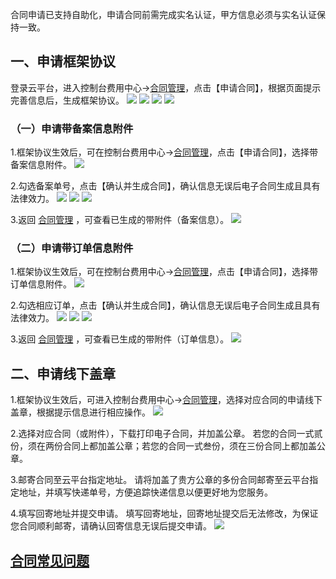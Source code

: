 合同申请已支持自助化，申请合同前需完成实名认证，甲方信息必须与实名认证保持一致。


## 一、申请框架协议

登录云平台，进入控制台费用中心->[合同管理](http://console.tce.fsphere.cn/account/contract)，点击【申请合同】，根据页面提示完善信息后，生成框架协议。
![](http://imgcache.tce.fsphere.cn/static/mc.qcloudimg.com/static/img/7b4058648527a8c6f590950e7fbf5582/image.png)
![](http://imgcache.tce.fsphere.cn/static/mc.qcloudimg.com/static/img/ba62df349a9734f3a14d84217b4cdd3b/image.png)
![](http://imgcache.tce.fsphere.cn/static/mc.qcloudimg.com/static/img/9e4a72b7c842238dc751657cbcd18d7e/image.png)
![](http://imgcache.tce.fsphere.cn/static/mc.qcloudimg.com/static/img/f53b240da4252945074e1eb71a8be238/image.png)


### （一）申请带备案信息附件

1.框架协议生效后，可在控制台费用中心->[合同管理](http://console.tce.fsphere.cn/account/contract)，点击【申请合同】，选择带备案信息附件。
![](http://imgcache.tce.fsphere.cn/static/mc.qcloudimg.com/static/img/5c566d1178111b519abc02018c2ba9a3/image.png)

2.勾选备案单号，点击【确认并生成合同】，确认信息无误后电子合同生成且具有法律效力。
![](http://imgcache.tce.fsphere.cn/static/mc.qcloudimg.com/static/img/5f8881b6e84800c67a82f325ce0583ca/image.png)
![](http://imgcache.tce.fsphere.cn/static/mc.qcloudimg.com/static/img/264991ec074a8be6177dd8f3a5a7d10b/image.png)
![](http://imgcache.tce.fsphere.cn/static/mc.qcloudimg.com/static/img/eb7991371208d4ea027b2b885d3f3c4a/image.png)

3.返回 [合同管理](http://console.tce.fsphere.cn/account/contract) ，可查看已生成的带附件（备案信息）。
![](http://imgcache.tce.fsphere.cn/static/mc.qcloudimg.com/static/img/dcb9dda898099c50f397465f6698635b/image.png)

### （二）申请带订单信息附件

1.框架协议生效后，可在控制台费用中心->[合同管理](http://console.tce.fsphere.cn/account/contract)，点击【申请合同】，选择带订单信息附件。
![](http://imgcache.tce.fsphere.cn/static/mc.qcloudimg.com/static/img/f27cfc4c02603e49c251014402460395/image.png)

2.勾选相应订单，点击【确认并生成合同】，确认信息无误后电子合同生成且具有法律效力。
![](http://imgcache.tce.fsphere.cn/static/mc.qcloudimg.com/static/img/ebbf282deb228dbdd315e1d3198f0dbe/image.png)
![](http://imgcache.tce.fsphere.cn/static/mc.qcloudimg.com/static/img/5a4cd233dc65763c0e75d62a7b4b551f/image.png)
![](http://imgcache.tce.fsphere.cn/static/mc.qcloudimg.com/static/img/495a20fc79d7dd4253895daf7a53a47c/image.png)

3.返回 [合同管理](http://console.tce.fsphere.cn/account/contract) ，可查看已生成的带附件（订单信息）。
![](http://imgcache.tce.fsphere.cn/static/mc.qcloudimg.com/static/img/9355af16edbb3af82dabebc72f646528/image.png)

## 二、申请线下盖章

1.框架协议生效后，可进入控制台费用中心->[合同管理](http://console.tce.fsphere.cn/account/contract)，选择对应合同的申请线下盖章，根据提示信息进行相应操作。
![](http://imgcache.tce.fsphere.cn/static/mc.qcloudimg.com/static/img/18622008d2ce1e0bd87b8684516c144a/image.png)

2.选择对应合同（或附件），下载打印电子合同，并加盖公章。
若您的合同一式贰份，须在两份合同上都加盖公章；若您的合同一式叁份，须在三份合同上都加盖公章。

3.邮寄合同至云平台指定地址。
请将加盖了贵方公章的多份合同邮寄至云平台指定地址，并填写快递单号，方便追踪快递信息以便更好地为您服务。

4.填写回寄地址并提交申请。
填写回寄地址，回寄地址提交后无法修改，为保证您合同顺利邮寄，请确认回寄信息无误后提交申请。
![](http://imgcache.tce.fsphere.cn/static/mc.qcloudimg.com/static/img/79c8d92f6b50e046db1c985ea44ef71f/image.png)


## [合同常见问题](http://tce.fsphere.cn/document/product/555/8863)
